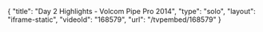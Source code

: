 {
    "title": "Day 2 Highlights - Volcom Pipe Pro 2014",
    "type": "solo",
    "layout": "iframe-static",
    "videoId": "168579",
    "url": "\/tvpembed\/168579"
}